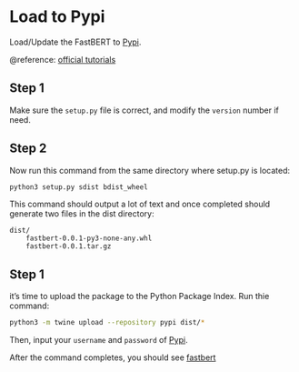 # Load to Pypi

Load/Update the FastBERT to [Pypi](https://pypi.org/).

@reference: [official tutorials](https://packaging.python.org/tutorials/packaging-projects/)


## Step 1

Make sure the ``setup.py`` file is correct, and modify the ``version`` number if need.


## Step 2

Now run this command from the same directory where setup.py is located:

```sh
python3 setup.py sdist bdist_wheel
```

This command should output a lot of text and once completed should generate two files in the dist directory:

```
dist/
    fastbert-0.0.1-py3-none-any.whl
    fastbert-0.0.1.tar.gz
```


## Step 1

it’s time to upload the package to the Python Package Index. Run thie command:

```sh
python3 -m twine upload --repository pypi dist/*
```

Then, input your ``username`` and ``password`` of [Pypi](https://pypi.org/).

After the command completes, you should see [fastbert](https://pypi.org/project/fastbert/)


